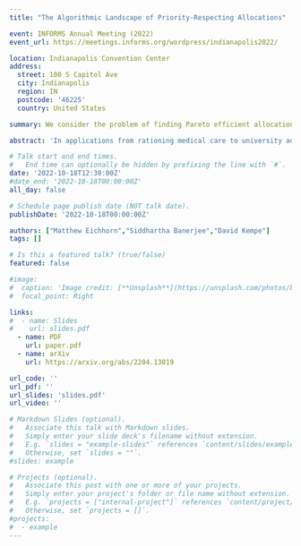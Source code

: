 ```yaml
---
title: "The Algorithmic Landscape of Priority-Respecting Allocations"

event: INFORMS Annual Meeting (2022)
event_url: https://meetings.informs.org/wordpress/indianapolis2022/

location: Indianapolis Convention Center
address: 
  street: 100 S Capitol Ave
  city: Indianapolis
  region: IN
  postcode: '46225'
  country: United States

summary: We consider the problem of finding Pareto efficient allocations that adhere to quota, eligibility, and priority constraints. We characterize this as a weighted bipartite matching problem with carefully chosen weights. This flexible formulation allows us to consider many problem extensions. We present three such extentions; for each we exhibit a clear dichotomy in which one possible extension is handled by a straightforward modification of our algorithm while a closely related extension is NP-hard.

abstract: 'In applications from rationing medical care to university admissions, the decision of who is allocated is justified by various normative criteria. Such settings motivate the following priority-respecting allocation problem: several categories wish to allocate their quota of interchangeable items to a set of agents. The goal is to find a Pareto efficient allocation that respects quotas and adheres to eligibility and priority requirements stipulated by the categories. We exhibit a bijection between such allocations and maximum-weight matchings under carefully chosen weights. This clean characterization recovers known results in this space and demonstrates that the problem straddles a fine line of computational efficiency. Some extensions of priority-respecting allocation are handled by specializations of our algorithm, while related extensions are NP-hard.'

# Talk start and end times.
#   End time can optionally be hidden by prefixing the line with `#`.
date: '2022-10-18T12:30:00Z'
#date_end: '2022-10-18T00:00:00Z'
all_day: false

# Schedule page publish date (NOT talk date).
publishDate: '2022-10-18T00:00:00Z'

authors: ["Matthew Eichhorn","Siddhartha Banerjee","David Kempe"]
tags: []

# Is this a featured talk? (true/false)
featured: false

#image:
#  caption: 'Image credit: [**Unsplash**](https://unsplash.com/photos/bzdhc5b3Bxs)'
#  focal_point: Right

links:
#  - name: Slides
#    url: slides.pdf
  - name: PDF
    url: paper.pdf
  - name: arXiv
    url: https://arxiv.org/abs/2204.13019

url_code: ''
url_pdf: ''
url_slides: 'slides.pdf'
url_video: ''

# Markdown Slides (optional).
#   Associate this talk with Markdown slides.
#   Simply enter your slide deck's filename without extension.
#   E.g. `slides = "example-slides"` references `content/slides/example-slides.md`.
#   Otherwise, set `slides = ""`.
#slides: example

# Projects (optional).
#   Associate this post with one or more of your projects.
#   Simply enter your project's folder or file name without extension.
#   E.g. `projects = ["internal-project"]` references `content/project/deep-learning/index.md`.
#   Otherwise, set `projects = []`.
#projects:
#  - example
---
```

